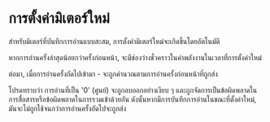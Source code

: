# การตั้งค่ามิเตอร์ใหม่

สำหรับมิเตอร์ที่บันทึกการอ่านแบบสะสม, การตั้งค่ามิเตอร์ใหม่จะเกิดขึ้นโดยอัตโนมัติ

หากการอ่านครั้งล่าสุดน้อยกว่าครั้งก่อนหน้า, จะมีช่องว่างชั่วคราวในค่าพลังงานในเวลาที่การตั้งค่าใหม่

ต่อมา, เมื่อการอ่านครั้งถัดไปเข้ามา - จะถูกคำนวณตามการอ่านครั้งก่อนหน้าที่ถูกส่ง



โปรดทราบว่า การอ่านที่เป็น '0' (ศูนย์) จะถูกลบออกอย่างเงียบ ๆ และถูกจัดการเป็นข้อผิดพลาดในการสื่อสารหรือข้อผิดพลาดในการรวมเข้าด้วยกัน ดังนั้นหากมีการบันทึกการอ่านในขณะที่ตั้งค่าใหม่, มันจะไม่ถูกใช้จนกว่าการอ่านครั้งถัดไปจะถูกส่ง